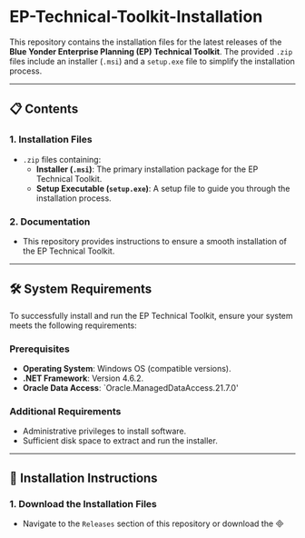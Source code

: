 # EP-Technical-Toolkit-Installation

This repository contains the installation files for the latest releases of the **Blue Yonder Enterprise Planning (EP) Technical Toolkit**. The provided `.zip` files include an installer (`.msi`) and a `setup.exe` file to simplify the installation process.

---

## 📋 Contents

### 1. **Installation Files**
- `.zip` files containing:
  - **Installer (`.msi`)**: The primary installation package for the EP Technical Toolkit.
  - **Setup Executable (`setup.exe`)**: A setup file to guide you through the installation process.

### 2. **Documentation**
- This repository provides instructions to ensure a smooth installation of the EP Technical Toolkit.

---

## 🛠️ System Requirements

To successfully install and run the EP Technical Toolkit, ensure your system meets the following requirements:

### Prerequisites
- **Operating System**: Windows OS (compatible versions).
- **.NET Framework**: Version 4.6.2.
- **Oracle Data Access**: `Oracle.ManagedDataAccess.21.7.0'

### Additional Requirements
- Administrative privileges to install software.
- Sufficient disk space to extract and run the installer.

---

## 🚀 Installation Instructions

### 1. **Download the Installation Files**
- Navigate to the `Releases` section of this repository or download the

